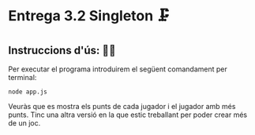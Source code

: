 # Entrega 3.2 Singleton 🗜️

## Instruccions d'ús: 🧙‍♂️

Per executar el programa introduirem el següent comandament per terminal:

    node app.js

Veuràs que es mostra els punts de cada jugador i el jugador amb més punts. Tinc una altra versió en la que estic treballant per poder crear més de un joc.